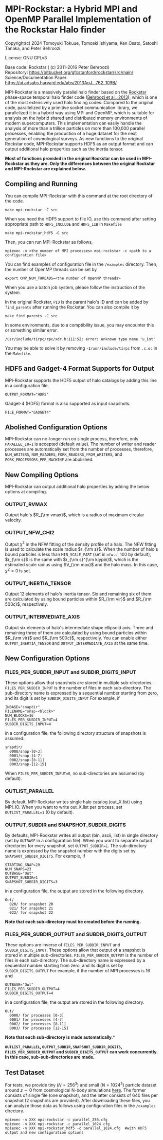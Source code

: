 # MPI-Rockstar: a Hybrid MPI and OpenMP Parallel Implementation of the Rockstar Halo finder

Copyright(c) 2024 Tomoyuki Tokuue, Tomoaki Ishiyama, Ken Osato, Satoshi Tanaka, and Peter Behroozi

License: GNU GPLv3

Base code: Rockstar ( (c) 2011-2016 Peter Behroozi)  
Repository: https://bitbucket.org/gfcstanford/rockstar/src/main/  
Science/Documentation Paper: https://ui.adsabs.harvard.edu/abs/2013ApJ...762..109B/  

MPI-Rockstar is a massively parallel halo finder based on the [Rockstar](https://bitbucket.org/gfcstanford/rockstar/) phase-space temporal halo finder code ([Behroozi et al., 2013](https://ui.adsabs.harvard.edu/abs/2013ApJ...762..109B/)), which is one of the most extensively used halo finding codes.  Compared to the original code, parallelized by a primitive socket communication library, we parallelized it in a hybrid way using MPI and OpenMP, which is suitable for analysis on the hybrid shared and distributed memory environments of modern supercomputers.  This implementation can easily handle the analysis of more than a trillion particles on more than 100,000 parallel processes, enabling the production of a huge dataset for the next generation of cosmological surveys. As new functions to the original Rockstar code, MPI-Rockstar supports HDF5 as an output format and can output additional halo properties such as the inertia tensor.

**Most of functions provided in the original Rockstar can be used in MPI-Rockstar as they are. Only the differences between the original Rockstar and MPI-Rockstar are explained below.**


## Compiling and Running ##

You can compile MPI-Rockstar with this command at the root directory of the code. 
```
make mpi-rockstar -C src
```
When you need the HDF5 support to file IO, use this command after setting appropriate path to `HDF5_INCLUDE` and `HDF5_LIB` in `Makefile`
```
make mpi-rockstar_hdf5 -C src
```
Then, you can run MPI-Rockstar as follows,
```
mpiexec -n <the number of MPI processes> mpi-rockstar -c <path to a configuration file>
```
You can find examples of configuration file in the `/examples` directory. Then, the number of OpenMP threads can be set by 
```
export OMP_NUM_THREADS=<the number of OpenMP threads>
```
When you use a batch job system, please follow the instruction of the system. 

In the original Rockstar, `PID` is the parent halo's ID and can be added by `find_parents` after running the Rockstar. You can also compile it by
```
make find_parents -C src
```

In some environments, due to a comptibility issue, you may encounter this or something similar error.
```
/usr/include/tirpc/rpc/xdr.h:111:52: error: unknown type name 'u_int'
```
You may be able to solve it by removing `-I/usr/include/tirpc` from `.c.o:` in the `Makefile`.


## HDF5 and Gadget-4 Format Supports for Output ##

MPI-Rockstar supports the HDF5 output of halo catalogs by adding this line in a configuration file.
```
OUTPUT_FORMAT="HDF5"
```

Gadget-4 (HDF5) format is also supported as input snapshots.
```
FILE_FORMAT="GADGET4"
```


## Abolished Configuration Options ##

MPI-Rockstar can no-longer run on single process, therefore, only `PARALLEL_IO=1` is accepted (default value). The number of writer and reader processes are automatically set from the number of processes, therefore, `NUM_WRITERS`, `NUM_READERS`, `FORK_READERS_FROM_WRITERS`, and `FORK_PROCESSORS_PER_MACHINE` are abolished. 

   

## New Compiling Options ##

MPI-Rockstar can output additional halo properties by adding the below options at compiling. 

### OUTPUT_RVMAX ###
Output halo's $R_{\rm vmax}$, which is a radius of maximum circular velocity. 

### OUTPUT_NFW_CHI2 ###
Output $\chi^2$ in the NFW fitting of the density profile of a halo. The NFW fitting is used to calculate the scale radius $r_{\rm s}$. 
When the number of halo's bound particles is less than `MIN_SCALE_PART` (set in `nfw.c`, 100 by default), $r_{\rm s}$ is the same with $r_{\rm s}^{\rm klypin}$, which is the estimated scale radius using $V_{\rm max}$ and the halo mass. In this case, $\chi^2=0$ is set.

### OUTPUT_INERTIA_TENSOR ###
Output 12 elements of halo's inertia tensor. Six and remaining six of them are calculated by using bound particles within $R_{\rm vir}$ and $R_{\rm 500c}$, respectively. 

### OUTPUT_INTERMEDIATE_AXIS ###
Output six elements of halo's intermediate shape ellipsoid axis. Three and remaining three of them are calculated by using bound particles within $R_{\rm vir}$ and $R_{\rm 500c}$, respectively. You can enable either `OUTPUT_INERTIA_TENSOR` and `OUTPUT_INTERMEDIATE_AXIS` at the same time.


## New Configuration Options ##

### FILES_PER_SUBDIR_INPUT and SUBDIR_DIGITS_INPUT ###

These options allow that snapshots are stored in multiple sub-directories. `FILES_PER_SUBDIR_INPUT` is the number of files in each sub-directory. The sub-directory name is expressed by a sequential number starting from zero, and its digit is set by `SUBDIR_DIGITS_INPUT` For example, if 
```
INBASE="snapdir"
FILENAME="snap-<block>"
NUM_BLOCKS=16
FILES_PER_SUBDIR_INPUT=4
SUBDIR_DIGITS_INPUT=4
```
in a configuration file, the following directory structure of snapshots is assumed. 
```
snapdir/
  0000/snap-[0-3]
  0001/snap-[4-7]
  0002/snap-[8-11]
  0003/snap-[12-15]
```
When `FILES_PER_SUBDIR_INPUT=0`, no sub-directories are assumed (by default). 

### OUTLIST_PARALLEL ###
By default, MPI-Rockstar writes single halo catalog (out_X.list) using MPI_IO. When you want to write out_X.list per process, set `OUTLIST_PARALLEL=1` (0 by default). 


### OUTPUT_SUBDIR and SNAPSHOT_SUBDIR_DIGITS ###
By defaults, MPI-Rockstar writes all output (bin, ascii, list) in single directory (set by `OUTBASE` in a configuration file). When you want to separate output directories for every snapshot, set `OUTPUT_SUBDIR=1`. The sub-directory name is expressed by the snapshot number with the digits set by `SNAPSHOT_SUBDIR_DIGITS`. For example, if 
```
STARTING_SNAP=20
NUM_SNAPS=23
OUTBASE="Out"
OUTPUT_SUBDIR=1
SNAPSHOT_SUBDIR_DIGITS=3
```
in a configuration file, the output are stored in the following directory. 
```
Out/
  020/ for snapshot 20
  021/ for snapshot 21
  022/ for snapshot 22
```
**Note that each sub-directory must be created before the running.**


### FILES_PER_SUBDIR_OUTPUT and SUBDIR_DIGITS_OUTPUT ###
These options are inverse of `FILES_PER_SUBDIR_INPUT` and `SUBDIR_DIGITS_INPUT`. These options allow that output of a snapshot is stored in multiple sub-directories. `FILES_PER_SUBDIR_OUTPUT` is the number of files in each sub-directory. The sub-directory name is expressed by a sequential number starting from zero, and its digit is set by `SUBDIR_DIGITS_OUTPUT` For example, if the number of MPI processes is 16 and 
```
OUTBASE="Out"
FILES_PER_SUBDIR_OUTPUT=4
SUBDIR_DIGITS_OUTPUT=4
```
in a configuration file, the output are stored in the following directory. 
```
Out/
  0000/ for processes [0-3]
  0001/ for processes [4-7]
  0002/ for processes [8-11]
  0003/ for processes [12-15]
```
**Note that each sub-directory is made automatically.***

**`OUTLIST_PARALLEL`, `OUTPUT_SUBDIR`, `SNAPSHOT_SUBDIR_DIGITS`, `FILES_PER_SUBDIR_OUTPUT` and `SUBDIR_DIGITS_OUTPUT` can work concurrently. In this case, sub-sub-directories are made.**


## Test Dataset ##
For tests, we provide tiny ($N=256^3$) and small ($N=1024^3$) particle dataset around $z\sim0$ from cosmological N-body simulations [here](https://hpc.imit.chiba-u.jp/~ishiymtm/Data/MPIRockstar/). The former consists of single file (one snapshot), and the latter consists of 640 files per snapshot (2 snapshots are provided). After downloading these files, you can analyze those data as follows using configuration files in the `/examples` directory. 
```
mpiexec -n XXX mpi-rockstar -c parallel_256.cfg
mpiexec -n XXX mpi-rockstar -c parallel_1024.cfg
mpiexec -n XXX mpi-rockstar_hdf5 -c parallel_1024.cfg  #with HDF5 output and new configuration options
```

